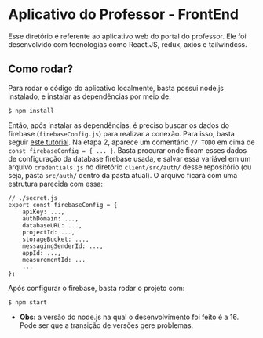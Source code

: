 # Aplicativo do Professor - FrontEnd

Esse diretório é referente ao aplicativo web do portal do professor. Ele foi desenvolvido com tecnologias como React.JS, redux, axios e tailwindcss.

## Como rodar?
Para rodar o código do aplicativo localmente, basta possui node.js instalado, e instalar as dependências por meio de:
```
$ npm install
```

Então, após instalar as dependências, é preciso buscar os dados do firebase (`firebaseConfig.js`) para realizar a conexão. Para isso, basta seguir [este tutorial](https://firebase.google.com/docs/web/setup?hl=pt-br). Na etapa 2, aparece um comentário `// TODO` em cima de `const firebaseConfig = { ... }`. Basta procurar onde ficam esses dados de configuração da database firebase usada, e salvar essa variável em um arquivo `credentials.js` no diretório `client/src/auth/` desse repositório (ou seja, pasta `src/auth/` dentro da pasta atual). O arquivo ficará com uma estrutura parecida com essa:

```
// ./secret.js
export const firebaseConfig = {
    apiKey: ...,
    authDomain: ...,
    databaseURL: ...,
    projectId: ...,
    storageBucket: ...,
    messagingSenderId: ...,
    appId: ...,
    measurementId: ...
    ...
};

```

Após configurar o firebase, basta rodar o projeto com:
```
$ npm start
```

* **Obs:** a versão do node.js na qual o desenvolvimento foi feito é a 16. Pode ser que a transição de versões gere problemas.
